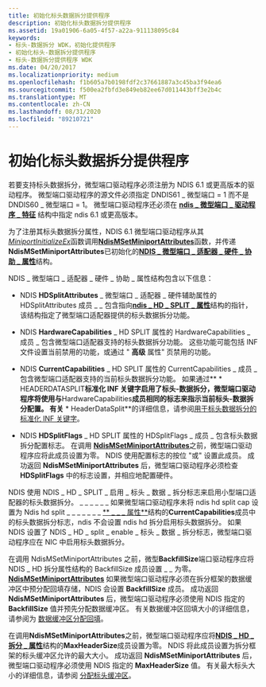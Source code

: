 ```yaml
---
title: 初始化标头数据拆分提供程序
description: 初始化标头数据拆分提供程序
ms.assetid: 19a01906-6a05-4f57-a22a-911138095c84
keywords:
- 标头-数据拆分 WDK，初始化提供程序
- 初始化标头-数据拆分提供程序
- 标头-数据拆分提供程序 WDK
ms.date: 04/20/2017
ms.localizationpriority: medium
ms.openlocfilehash: f1b605a7b0198fdf2c37661887a3c45ba3f94ea6
ms.sourcegitcommit: f500ea2fbfd3e849eb82ee67d011443bff3e2b4c
ms.translationtype: MT
ms.contentlocale: zh-CN
ms.lasthandoff: 08/31/2020
ms.locfileid: "89210721"
---
```

# <a name="initializing-a-header-data-split-provider"></a>初始化标头数据拆分提供程序





若要支持标头数据拆分，微型端口驱动程序必须注册为 NDIS 6.1 或更高版本的驱动程序。 微型端口驱动程序的源文件必须指定 DNDIS61 \_ 微型端口 = 1 而不是 DNDIS60 \_ 微型端口 = 1。 微型端口驱动程序还必须在 [**ndis \_ 微型端口 \_ 驱动程序 \_ 特征**](/windows-hardware/drivers/ddi/ndis/ns-ndis-_ndis_miniport_driver_characteristics) 结构中指定 ndis 6.1 或更高版本。

为了注册其标头数据拆分属性，NDIS 6.1 微型端口驱动程序从其[*MiniportInitializeEx*](/windows-hardware/drivers/ddi/ndis/nc-ndis-miniport_initialize)函数调用[**NdisMSetMiniportAttributes**](/windows-hardware/drivers/ddi/ndis/nf-ndis-ndismsetminiportattributes)函数，并传递**NdisMSetMiniportAttributes**已初始化的[**NDIS \_ 微型端口 \_ 适配器 \_ 硬件 \_ 协助 \_ 属性**](/windows-hardware/drivers/ddi/ndis/ns-ndis-_ndis_miniport_adapter_hardware_assist_attributes)结构。

NDIS \_ 微型端口 \_ 适配器 \_ 硬件 \_ 协助 \_ 属性结构包含以下信息：

-   NDIS **HDSplitAttributes** \_ 微型端口 \_ 适配器 \_ 硬件辅助属性的 HDSplitAttributes 成员 \_ \_ 包含指向[**ndis \_ HD \_ SPLIT \_ 属性**](/windows-hardware/drivers/ddi/ndis/ns-ndis-_ndis_hd_split_attributes)结构的指针，该结构指定了微型端口适配器提供的标头数据拆分功能。

-   NDIS **HardwareCapabilities** \_ HD SPLIT 属性的 HardwareCapabilities \_ 成员 \_ 包含微型端口适配器支持的标头数据拆分功能。 这些功能可能包括 INF 文件设置当前禁用的功能，或通过 " **高级** 属性" 页禁用的功能。

-   NDIS **CurrentCapabilities** \_ HD SPLIT 属性的 CurrentCapabilities \_ 成员 \_ 包含微型端口适配器支持的当前标头数据拆分功能。 如果通过** \* HEADERDATASPLIT**标准化 INF 关键字启用了标头-数据拆分，微型端口驱动程序将使用与**HardwareCapabilities**成员相同的标志来指示当前标头-数据拆分配置。 有关** \* HeaderDataSplit**的详细信息，请参阅[用于标头数据拆分的标准化 INF 关键字](standardized-inf-keywords-for-header-data-split.md)。

-   NDIS **HDSplitFlags** \_ HD SPLIT 属性的 HDSplitFlags \_ 成员 \_ 包含标头数据拆分配置标志。 在调用 [**NdisMSetMiniportAttributes**](/windows-hardware/drivers/ddi/ndis/nf-ndis-ndismsetminiportattributes)之前，微型端口驱动程序应将此成员设置为零。 NDIS 使用配置标志的按位 "或" 设置此成员。 成功返回 **NdisMSetMiniportAttributes** 后，微型端口驱动程序必须检查 **HDSplitFlags** 中的标志设置，并相应地配置硬件。

NDIS 使用 NDIS \_ HD \_ SPLIT \_ 启用 \_ 标头 \_ 数据 \_ 拆分标志来启用小型端口适配器的标头数据拆分。 \_ \_ \_ \_ \_ \_ 如果微型端口驱动程序未将 ndis hd split cap 设置为 Ndis hd split \_ \_ \_ \_ \_ \_ \_ [** \_ \_ \_ 属性**](/windows-hardware/drivers/ddi/ndis/ns-ndis-_ndis_hd_split_attributes)结构的**CurrentCapabilities**成员中的标头数据拆分标志，ndis 不会设置 ndis hd 拆分启用标头数据拆分。 如果 NDIS 设置了 NDIS \_ HD \_ split \_ enable \_ 标头 \_ 数据 \_ 拆分标志，微型端口驱动程序应在 NIC 中启用标头数据拆分。

在调用 NdisMSetMiniportAttributes 之前，微型**BackfillSize**端口驱动程序应将 NDIS \_ HD 拆分属性结构的 BackfillSize 成员设置 \_ \_ 为零。 [**NdisMSetMiniportAttributes**](/windows-hardware/drivers/ddi/ndis/nf-ndis-ndismsetminiportattributes) 如果微型端口驱动程序必须在拆分框架的数据缓冲区中预分配回填存储，NDIS 会设置 **BackfillSize** 成员。 成功返回 **NdisMSetMiniportAttributes** 后，微型端口驱动程序必须使用 NDIS 指定的 **BackfillSize** 值并预先分配数据缓冲区。 有关数据缓冲区回填大小的详细信息，请参阅为 [数据缓冲区分配回填](allocating-backfill-for-the-data-buffer.md)。

在调用**NdisMSetMiniportAttributes**之前，微型端口驱动程序应将[**NDIS \_ HD \_ 拆分 \_ 属性**](/windows-hardware/drivers/ddi/ndis/ns-ndis-_ndis_hd_split_attributes)结构的**MaxHeaderSize**成员设置为零。 NDIS 将此成员设置为拆分框架的标头缓冲区允许的最大大小。 成功返回 **NdisMSetMiniportAttributes** 后，微型端口驱动程序必须使用 NDIS 指定的 **MaxHeaderSize** 值。 有关最大标头大小的详细信息，请参阅 [分配标头缓冲区](allocating-the-header-buffer.md)。

 


